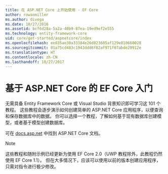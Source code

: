 ```yaml
---
title: 在 ASP.NET Core 上开始使用 - EF Core
author: rowanmiller
ms.author: divega
ms.date: 10/27/2016
ms.assetid: bcf6d28a-5a2a-40b9-87ea-19ed9ef2e555
ms.technology: entity-framework-core
uid: core/get-started/aspnetcore/index
ms.openlocfilehash: ee835ae30a33384e26d823605af129e810660028
ms.sourcegitcommit: 01a75cd483c1943ddd6f82af971f07abde20912e
ms.translationtype: HT
ms.contentlocale: zh-CN
ms.lasthandoff: 10/27/2017
---
```

# <a name="getting-started-with-ef-core-on-aspnet-core"></a>基于 ASP.NET Core 的 EF Core 入门

无需具备 Entity Framework Core 或 Visual Studio 背景知识即可学习这 101 个教程。 这些教程会逐步演示如何创建简单的 ASP.NET Core 应用程序，以便查询和保存数据库中的数据。 你可以选择一个教程，了解如何基于现有数据库创建模型，或者基于模型创建数据库。

可在 [docs.asp.net](https://docs.asp.net) 中找到 ASP.NET Core 文档。

> [!NOTE]  
> 这些教程和随附示例已经更新为使用 EF Core 2.0（UWP 教程除外，此教程仍然使用 EF Core 1.1）。 但在大多情况下，应该可以使用以前的版本创建应用程序，只需对指令进行极少修改。

